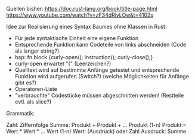 Quellen bisher:
https://doc.rust-lang.org/book/title-page.html
https://www.youtube.com/watch?v=zF34dRivLOw&t=4102s

Idee zur Realisierung eines Syntax Baumes ohne Klassen in Rust:

- Für jede syntaktische Einheit eine eigene Funktion
- Entsprechende Funktion kann Codeteile von links abschneiden (Code als langer string?)
- bsp: fn block {curly-open(); instruction(); curly-close();}
- curly-open erwartet "{" (Leerzeichen?)
- Quelltext wird auf bestimmte Anfänge getestet und entsprechende Funktion wird aufgerufen (Switch?) (welche Möglichkeiten für Anfänge gibt es?)
- Operatoren-Liste
- "verbrauchte" Codestücke müssen abgeschnitten werden! (Restteile evtl. als slice?)

Grammatik:

Zahl: Ziffernfolge
Summe: Produkt + Produkt + ... Produkt (1-n)
Produkt:= Wert * Wert * ... Wert (1-n)
Wert: (Ausdruck) oder Zahl
Ausdruck: Summe
